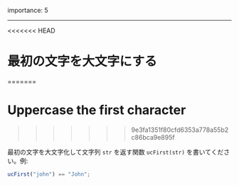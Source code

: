 importance: 5

---

<<<<<<< HEAD
# 最初の文字を大文字にする
=======
# Uppercase the first character
>>>>>>> 9e3fa1351f80cfd6353a778a55b2c86bca9e895f

最初の文字を大文字化して文字列 `str` を返す関数 `ucFirst(str)` を書いてください。例:

```js
ucFirst("john") == "John";
```
